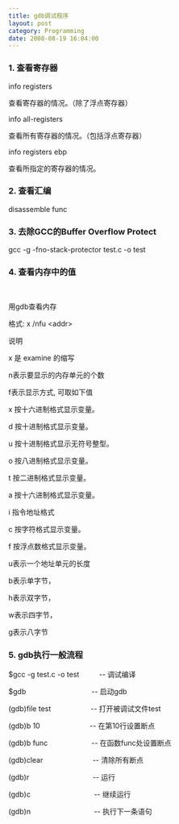 ```yaml
---
title: gdb调试程序
layout: post
category: Programming
date: 2008-08-19 16:04:00
---
```


### 1. 查看寄存器

info registers 

查看寄存器的情况。（除了浮点寄存器） 

info all-registers 

查看所有寄存器的情况。（包括浮点寄存器） 

info registers ebp

查看所指定的寄存器的情况。 

### 2. 查看汇编

disassemble func 

### 3. 去除GCC的Buffer Overflow Protect

gcc -g -fno-stack-protector test.c -o test

### 4. 查看内存中的值

&nbsp;

用gdb查看内存

格式: x  /nfu  &lt;addr&gt;

说明

x 是 examine 的缩写

n表示要显示的内存单元的个数

f表示显示方式, 可取如下值

x 按十六进制格式显示变量。

d 按十进制格式显示变量。

u 按十进制格式显示无符号整型。

o 按八进制格式显示变量。

t 按二进制格式显示变量。

a 按十六进制格式显示变量。

i 指令地址格式

c 按字符格式显示变量。

f 按浮点数格式显示变量。

u表示一个地址单元的长度

b表示单字节，

h表示双字节，

w表示四字节，

g表示八字节

### 5. gdb执行一般流程

$gcc -g test.c -o test &nbsp; &nbsp; &nbsp; &nbsp;&nbsp; -- 调试编译 

$gdb&nbsp;&nbsp;&nbsp;&nbsp;&nbsp;&nbsp;&nbsp;&nbsp;&nbsp;&nbsp;&nbsp;&nbsp;&nbsp;&nbsp;&nbsp;&nbsp;&nbsp;&nbsp;&nbsp;&nbsp;&nbsp;&nbsp;&nbsp;&nbsp;&nbsp;&nbsp;&nbsp;&nbsp;&nbsp;&nbsp;&nbsp;&nbsp; -- 启动gdb

(gdb)file test&nbsp;&nbsp;&nbsp;&nbsp;&nbsp;&nbsp;&nbsp;&nbsp;&nbsp;&nbsp;&nbsp;&nbsp;&nbsp;&nbsp;&nbsp;&nbsp;&nbsp;&nbsp;&nbsp; -- 打开被调试文件test

(gdb)b 10&nbsp;&nbsp;&nbsp;&nbsp;&nbsp;&nbsp;&nbsp;&nbsp;&nbsp;&nbsp;&nbsp;&nbsp;&nbsp;&nbsp;&nbsp;&nbsp;&nbsp;&nbsp;&nbsp;&nbsp;&nbsp;&nbsp;&nbsp;&nbsp; -- 在第10行设置断点

(gdb)b func&nbsp;&nbsp;&nbsp;&nbsp;&nbsp;&nbsp;&nbsp;&nbsp;&nbsp;&nbsp;&nbsp;&nbsp;&nbsp;&nbsp;&nbsp;&nbsp;&nbsp;&nbsp;&nbsp;&nbsp;&nbsp; -- 在函数func处设置断点

(gdb)clear &nbsp; &nbsp; &nbsp; &nbsp; &nbsp; &nbsp; &nbsp; &nbsp; &nbsp; &nbsp; &nbsp; &nbsp; -- 清除所有断点

(gdb)r&nbsp;&nbsp;&nbsp;&nbsp;&nbsp;&nbsp;&nbsp;&nbsp;&nbsp;&nbsp;&nbsp;&nbsp;&nbsp;&nbsp;&nbsp;&nbsp;&nbsp;&nbsp;&nbsp;&nbsp;&nbsp;&nbsp;&nbsp;&nbsp;&nbsp;&nbsp;&nbsp;&nbsp;&nbsp;&nbsp;&nbsp; -- 运行

(gdb)c &nbsp; &nbsp; &nbsp; &nbsp; &nbsp; &nbsp; &nbsp; &nbsp; &nbsp; &nbsp; &nbsp; &nbsp; &nbsp; &nbsp; &nbsp;&nbsp; -- 继续运行 

(gdb)n&nbsp;&nbsp;&nbsp;&nbsp;&nbsp;&nbsp;&nbsp;&nbsp;&nbsp;&nbsp;&nbsp;&nbsp;&nbsp;&nbsp;&nbsp;&nbsp;&nbsp;&nbsp;&nbsp;&nbsp;&nbsp;&nbsp;&nbsp;&nbsp;&nbsp;&nbsp;&nbsp;&nbsp;&nbsp;&nbsp;&nbsp; -- 执行下一条语句

&nbsp;
